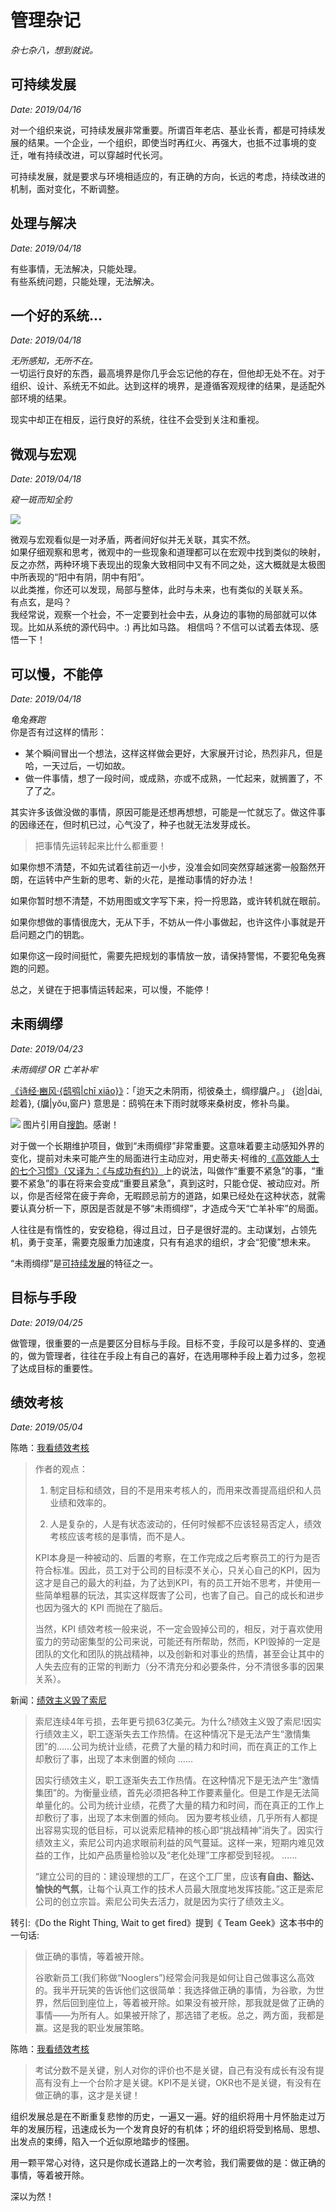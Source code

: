 # 管理杂记

*杂七杂八，想到就说。*

## 可持续发展
*Date: 2019/04/16*

对一个组织来说，可持续发展非常重要。所谓百年老店、基业长青，都是可持续发展的结果。一个企业，一个组织，即使当时再红火、再强大，也抵不过事境的变迁，唯有持续改进，可以穿越时代长河。

可持续发展，就是要求与环境相适应的，有正确的方向，长远的考虑，持续改进的机制，面对变化，不断调整。

## 处理与解决
*Date: 2019/04/18*

有些事情，无法解决，只能处理。  
有些系统问题，只能处理，无法解决。

## 一个好的系统...
*Date: 2019/04/18*

*无所感知，无所不在。*  
一切运行良好的东西，最高境界是你几乎会忘记他的存在，但他却无处不在。对于组织、设计、系统无不如此。达到这样的境界，是遵循客观规律的结果，是适配外部环境的结果。  

现实中却正在相反，运行良好的系统，往往不会受到关注和重视。


## 微观与宏观
*Date: 2019/04/18*

*窥一斑而知全豹*  

![](../assets/images/universe01.jpg)

微观与宏观看似是一对矛盾，两者间好似并无关联，其实不然。  
如果仔细观察和思考，微观中的一些现象和道理都可以在宏观中找到类似的映射，反之亦然，两种环境下表现出的现象大致相同中又有不同之处，这大概就是太极图中所表现的“阳中有阴，阴中有阳”。  
以此类推，你还可以发现，局部与整体，此时与未来，也有类似的关联关系。  
有点玄，是吗？  
我经常说，观察一个社会，不一定要到社会中去，从身边的事物的局部就可以体现。比如从系统的源代码中。:)  再比如马路。
相信吗？不信可以试着去体现、感悟一下！

## 可以慢，不能停
*Date: 2019/04/18*

*龟兔赛跑*  
你是否有过这样的情形：
- 某个瞬间冒出一个想法，这样这样做会更好，大家展开讨论，热烈非凡，但是哈，一天过后，一切如故。
- 做一件事情，想了一段时间，或成熟，亦或不成熟，一忙起来，就搁置了，不了了之。

其实许多该做没做的事情，原因可能是还想再想想，可能是一忙就忘了。做这件事的因缘还在，但时机已过，心气没了，种子也就无法发芽成长。  

>把事情先运转起来比什么都重要！

如果你想不清楚，不如先试着往前迈一小步，没准会如同突然穿越迷雾一般豁然开朗，在运转中产生新的思考、新的火花，是推动事情的好办法！

如果你暂时想不清楚，不妨用图或文字写下来，捋一捋思路，或许转机就在眼前。

如果你想做的事情很庞大，无从下手，不妨从一件小事做起，也许这件小事就是开启问题之门的钥匙。

如果你这一段时间挺忙，需要先把规划的事情放一放，请保持警惕，不要犯龟兔赛跑的问题。

总之，关键在于把事情运转起来，可以慢，不能停！

## 未雨绸缪
*Date: 2019/04/23*

*未雨绸缪 OR 亡羊补牢*

[《诗经·豳风·{鸱鸮|chī xiāo}》](https://sou-yun.cn/Query.aspx?type=poem&id=263)：「迨天之未阴雨，彻彼桑土，绸缪牖户。」  {迨|dài,趁着}, {牖|yǒu,窗户}
意思是：鸱鸮在未下雨时就啄来桑树皮，修补鸟巢。  

 ![](../assets/images/鴟鴞.jpg )
图片引用自[搜韵](https://sou-yun.cn/Query.aspx?type=poem&id=263)。感谢！ 

对于做一个长期维护项目，做到“未雨绸缪”非常重要。这意味着要主动感知外界的变化，提前对未来可能产生的局面进行主动应对，用史蒂夫·柯维的[《高效能人士的七个习惯》（又译为：《与成功有约》）](https://book.douban.com/subje/t/1007949/)上的说法，叫做作“重要不紧急”的事，“重要不紧急”的事在将来会变成“重要且紧急”，真到这时，只能仓促、被动应对。所以，你是否经常在疲于奔命，无暇顾忌前方的道路，如果已经处在这种状态，就需要认真分析一下，原因是否就是不够“未雨绸缪”，才造成今天“亡羊补牢”的局面。

人往往是有惰性的，安安稳稳，得过且过，日子是很好混的。主动谋划，占领先机，勇于变革，需要克服重力加速度，只有有追求的组织，才会“犯傻”想未来。

“未雨绸缪”是[可持续发展](#可持续发展)的特征之一。

## 目标与手段
*Date: 2019/04/25*

做管理，很重要的一点是要区分目标与手段。目标不变，手段可以是多样的、变通的，做为管理者，往往在手段上有自己的喜好，在选用哪种手段上着力过多，忽视了达成目标的重要性。

## 绩效考核
*Date: 2019/05/04*

陈皓：[我看绩效考核](https://coolshell.cn/articles/17972.html)

> 作者的观点：
> 1) 制定目标和绩效，目的不是用来考核人的，而用来改善提高组织和人员业绩和效率的。
>
> 2. 人是复杂的，人是有状态波动的，任何时候都不应该轻易否定人，绩效考核应该考核的是事情，而不是人。
>
>KPI本身是一种被动的、后置的考察，在工作完成之后考察员工的行为是否符合标准。因此，员工对于公司的目标漠不关心，只关心自己的KPI，因为这才是自己的最大的利益，为了达到KPI，有的员工开始不思考，并使用一些简单粗暴的玩法，其实这样既害了公司，也害了自己。自己的成长和进步也因为强大的 KPI 而抛在了脑后。
>
>当然，KPI 绩效考核一般来说，不一定会毁掉公司的，相反，对于喜欢使用蛮力的劳动密集型的公司来说，可能还有所帮助，然而，KPI毁掉的一定是团队的文化和团队的挑战精神，以及创新和对事业的热情，甚至会让其中的人失去应有的正常的判断力（分不清充分和必要条件，分不清很多事的因果关系）。

新闻：[绩效主义毁了索尼](http://tech.qq.com/a/20120614/000196.htm)

>索尼连续4年亏损，去年更亏损63亿美元。为什么?绩效主义毁了索尼!因实行绩效主义，职工逐渐失去工作热情。在这种情况下是无法产生“激情集团”的……公司为统计业绩，花费了大量的精力和时间，而在真正的工作上却敷衍了事，出现了本末倒置的倾向
......
>
>因实行绩效主义，职工逐渐失去工作热情。在这种情况下是无法产生“激情集团”的。为衡量业绩，首先必须把各种工作要素量化。但是工作是无法简单量化的。公司为统计业绩，花费了大量的精力和时间，而在真正的工作上却敷衍了事，出现了本末倒置的倾向。
因为要考核业绩，几乎所有人都提出容易实现的低目标，可以说索尼精神的核心即“挑战精神”消失了。因实行绩效主义，索尼公司内追求眼前利益的风气蔓延。这样一来，短期内难见效益的工作，比如产品质量检验以及“老化处理”工序都受到轻视。
......
>
>“建立公司的目的：建设理想的工厂，在这个工厂里，应该**有自由、豁达、愉快的气氛**，让每个认真工作的技术人员最大限度地发挥技能。”这正是索尼公司的创立宗旨。索尼公司失去活力，就是因为实行了绩效主义。

转引:《Do the Right Thing, Wait to get fired》提到《 Team Geek》这本书中的一句话:
>
> 做正确的事情，等着被开除。
>
>谷歌新员工(我们称做“Nooglers”)经常会问我是如何让自己做事这么高效的。我半开玩笑的告诉他们这很简单：我选择做正确的事情，为谷歌，为世界，然后回到座位上，等着被开除。如果没有被开除，那我就是做了正确的事情——为所有人。如果被开除了，那选错了老板。总之，两方面，我都是赢。这是我的职业发展策略。

陈皓：[我看绩效考核](https://coolshell.cn/articles/17972.html)
> 考试分数不是关键，别人对你的评价也不是关键，自己有没有成长有没有提高有没有上一个台阶才是关键。KPI不是关键，OKR也不是关键，有没有在做正确的事，这才是关键！

组织发展总是在不断重复悲惨的历史，一遍又一遍。好的组织将用十月怀胎走过万年的发展历程，迅速成长为一个发育良好的有机体；坏的组织将受到格局、思想、出发点的束缚，陷入一个近似原地踏步的怪圈。

用一颗平常心对待，这只是你成长道路上的一次考验，我们需要做的是：做正确的事情，等着被开除。

深以为然！

